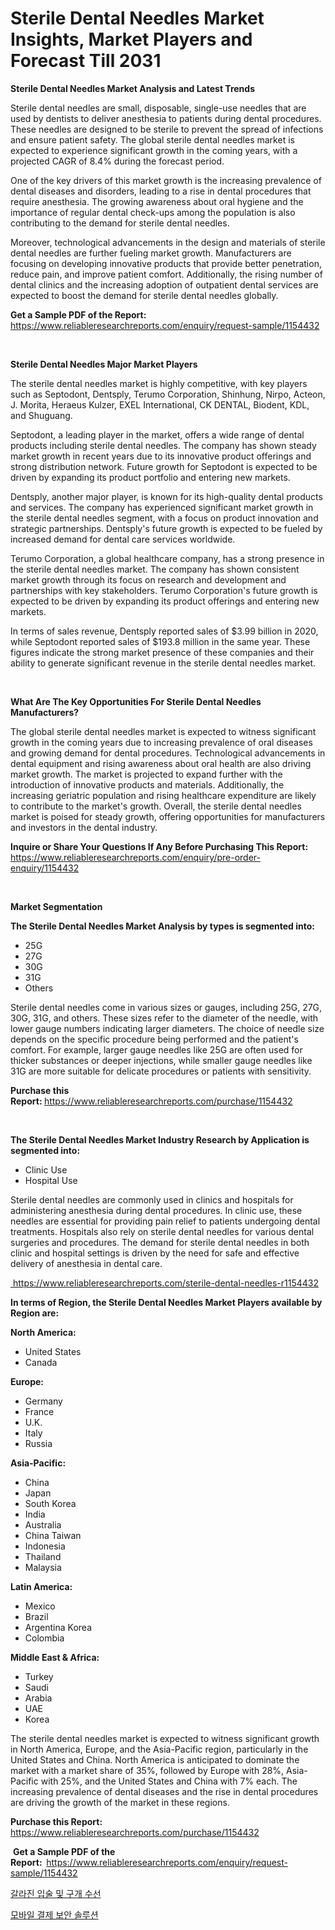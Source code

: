 <p><h1>Sterile Dental Needles Market Insights, Market Players and Forecast Till 2031</h1></p><p><strong>Sterile Dental Needles Market Analysis and Latest Trends</strong></p>
<p><p>Sterile dental needles are small, disposable, single-use needles that are used by dentists to deliver anesthesia to patients during dental procedures. These needles are designed to be sterile to prevent the spread of infections and ensure patient safety. The global sterile dental needles market is expected to experience significant growth in the coming years, with a projected CAGR of 8.4% during the forecast period. </p><p>One of the key drivers of this market growth is the increasing prevalence of dental diseases and disorders, leading to a rise in dental procedures that require anesthesia. The growing awareness about oral hygiene and the importance of regular dental check-ups among the population is also contributing to the demand for sterile dental needles. </p><p>Moreover, technological advancements in the design and materials of sterile dental needles are further fueling market growth. Manufacturers are focusing on developing innovative products that provide better penetration, reduce pain, and improve patient comfort. Additionally, the rising number of dental clinics and the increasing adoption of outpatient dental services are expected to boost the demand for sterile dental needles globally.</p></p>
<p><strong>Get a Sample PDF of the Report:&nbsp;</strong> <a href="https://www.reliableresearchreports.com/enquiry/request-sample/1154432">https://www.reliableresearchreports.com/enquiry/request-sample/1154432</a></p>
<p>&nbsp;</p>
<p><strong>Sterile Dental Needles Major Market Players</strong></p>
<p><p>The sterile dental needles market is highly competitive, with key players such as Septodont, Dentsply, Terumo Corporation, Shinhung, Nirpo, Acteon, J. Morita, Heraeus Kulzer, EXEL International, CK DENTAL, Biodent, KDL, and Shuguang. </p><p>Septodont, a leading player in the market, offers a wide range of dental products including sterile dental needles. The company has shown steady market growth in recent years due to its innovative product offerings and strong distribution network. Future growth for Septodont is expected to be driven by expanding its product portfolio and entering new markets.</p><p>Dentsply, another major player, is known for its high-quality dental products and services. The company has experienced significant market growth in the sterile dental needles segment, with a focus on product innovation and strategic partnerships. Dentsply's future growth is expected to be fueled by increased demand for dental care services worldwide.</p><p>Terumo Corporation, a global healthcare company, has a strong presence in the sterile dental needles market. The company has shown consistent market growth through its focus on research and development and partnerships with key stakeholders. Terumo Corporation's future growth is expected to be driven by expanding its product offerings and entering new markets.</p><p>In terms of sales revenue, Dentsply reported sales of $3.99 billion in 2020, while Septodont reported sales of $193.8 million in the same year. These figures indicate the strong market presence of these companies and their ability to generate significant revenue in the sterile dental needles market.</p></p>
<p>&nbsp;</p>
<p><strong>What Are The Key Opportunities For Sterile Dental Needles Manufacturers?</strong></p>
<p><p>The global sterile dental needles market is expected to witness significant growth in the coming years due to increasing prevalence of oral diseases and growing demand for dental procedures. Technological advancements in dental equipment and rising awareness about oral health are also driving market growth. The market is projected to expand further with the introduction of innovative products and materials. Additionally, the increasing geriatric population and rising healthcare expenditure are likely to contribute to the market's growth. Overall, the sterile dental needles market is poised for steady growth, offering opportunities for manufacturers and investors in the dental industry.</p></p>
<p><strong>Inquire or Share Your Questions If Any Before Purchasing This Report:</strong> <a href="https://www.reliableresearchreports.com/enquiry/pre-order-enquiry/1154432">https://www.reliableresearchreports.com/enquiry/pre-order-enquiry/1154432</a></p>
<p>&nbsp;</p>
<p><strong>Market Segmentation</strong></p>
<p><strong>The Sterile Dental Needles Market Analysis by types is segmented into:</strong></p>
<p><ul><li>25G</li><li>27G</li><li>30G</li><li>31G</li><li>Others</li></ul></p>
<p><p>Sterile dental needles come in various sizes or gauges, including 25G, 27G, 30G, 31G, and others. These sizes refer to the diameter of the needle, with lower gauge numbers indicating larger diameters. The choice of needle size depends on the specific procedure being performed and the patient's comfort. For example, larger gauge needles like 25G are often used for thicker substances or deeper injections, while smaller gauge needles like 31G are more suitable for delicate procedures or patients with sensitivity.</p></p>
<p><strong>Purchase this Report:&nbsp;</strong><a href="https://www.reliableresearchreports.com/purchase/1154432">https://www.reliableresearchreports.com/purchase/1154432</a></p>
<p>&nbsp;</p>
<p><strong>The Sterile Dental Needles Market Industry Research by Application is segmented into:</strong></p>
<p><ul><li>Clinic Use</li><li>Hospital Use</li></ul></p>
<p><p>Sterile dental needles are commonly used in clinics and hospitals for administering anesthesia during dental procedures. In clinic use, these needles are essential for providing pain relief to patients undergoing dental treatments. Hospitals also rely on sterile dental needles for various dental surgeries and procedures. The demand for sterile dental needles in both clinic and hospital settings is driven by the need for safe and effective delivery of anesthesia in dental care.</p></p>
<p><a href="https://www.reliableresearchreports.com/sterile-dental-needles-r1154432">&nbsp;https://www.reliableresearchreports.com/sterile-dental-needles-r1154432</a></p>
<p><strong>In terms of Region, the Sterile Dental Needles Market Players available by Region are:</strong></p>
<p>
    <p> <strong> North America: </strong>
        <ul>
            <li>United States</li>
            <li>Canada</li>
        </ul>
        </p> 
    <p> <strong> Europe: </strong>
        <ul>
            <li>Germany</li>
            <li>France</li>
            <li>U.K.</li>
            <li>Italy</li>
            <li>Russia</li>
        </ul>
        </p> 
    <p> <strong> Asia-Pacific: </strong>
        <ul>
            <li>China</li>
            <li>Japan</li>
            <li>South Korea</li>
            <li>India</li>
            <li>Australia</li>
            <li>China Taiwan</li>
            <li>Indonesia</li>
            <li>Thailand</li>
            <li>Malaysia</li>
        </ul>
        </p> 
    <p> <strong> Latin America: </strong>
        <ul>
            <li>Mexico</li>
            <li>Brazil</li>
            <li>Argentina Korea</li>
            <li>Colombia</li>
        </ul>
        </p> 
    <p> <strong> Middle East & Africa: </strong>
        <ul>
            <li>Turkey</li>
            <li>Saudi</li>
            <li>Arabia</li>
            <li>UAE</li>
            <li>Korea</li>
        </ul>
    </p>
    </p>
<p><p>The sterile dental needles market is expected to witness significant growth in North America, Europe, and the Asia-Pacific region, particularly in the United States and China. North America is anticipated to dominate the market with a market share of 35%, followed by Europe with 28%, Asia-Pacific with 25%, and the United States and China with 7% each. The increasing prevalence of dental diseases and the rise in dental procedures are driving the growth of the market in these regions.</p></p>
<p><strong>Purchase this Report: </strong><a href="https://www.reliableresearchreports.com/purchase/1154432">https://www.reliableresearchreports.com/purchase/1154432</a></p>
<p>&nbsp;<strong>Get a Sample PDF of the Report:&nbsp;&nbsp;</strong><a href="https://www.reliableresearchreports.com/enquiry/request-sample/1154432">https://www.reliableresearchreports.com/enquiry/request-sample/1154432</a></p>
<p><strong></strong></p>
<p><p><a href="https://medium.com/@cloydrenner/%EC%82%AC%ED%99%8D%EC%9E%85%EA%B3%BC-%EA%B5%AC%EA%B0%9C%EC%88%98%EB%82%AD-%EC%88%98%EB%A6%AC-%EC%8B%9C%EC%9E%A5-%EB%B6%84%EC%84%9D-2024%EB%85%84%EB%B6%80%ED%84%B0-2031%EB%85%84%EA%B9%8C%EC%A7%80%EC%9D%98-%EC%84%B8%EA%B3%84-%EC%82%B0%EC%97%85-%EC%A0%84%EB%A7%9D-%EB%B0%8F-%EC%98%88%EC%B8%A1-c44bacf4b69f">갈라진 입술 및 구개 수선</a></p><p><a href="https://medium.com/@ronnyreilly2022/%EB%AA%A8%EB%B0%94%EC%9D%BC-%EA%B2%B0%EC%A0%9C-%EB%B3%B4%EC%95%88-%EC%86%94%EB%A3%A8%EC%85%98-%EC%8B%9C%EC%9E%A5%EC%9D%80-%EC%8B%9C%EC%9E%A5-%EC%A0%90%EC%9C%A0%EC%9C%A8-%ED%81%AC%EA%B8%B0-%EB%B0%8F-2031%EB%85%84%EA%B9%8C%EC%A7%80%EC%9D%98-%EC%98%88%EC%83%81-%EC%98%88%EC%B8%A1%EC%97%90-%EC%B4%88%EC%A0%90%EC%9D%84-%EB%A7%9E%EC%B6%A5%EB%8B%88%EB%8B%A4-5ff0a3b43d6b">모바일 결제 보안 솔루션</a></p></p>